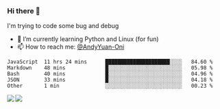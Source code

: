### Hi there 👋

I'm trying to code some bug and debug

- 🌱 I’m currently learning Python and Linux (for fun)
- 📫 How to reach me: [@AndyYuan-Oni](https://github.com/AndyYuan-Oni)


<!--START_SECTION:waka-->
```text
JavaScript  11 hrs 24 mins      █████████████████████░░░░   84.60 % 
Markdown    48 mins             █░░░░░░░░░░░░░░░░░░░░░░░░   05.98 % 
Bash        40 mins             █░░░░░░░░░░░░░░░░░░░░░░░░   04.96 % 
JSON        33 mins             █░░░░░░░░░░░░░░░░░░░░░░░░   04.18 % 
Other       1 min               ░░░░░░░░░░░░░░░░░░░░░░░░░   00.23 %
```
<!--END_SECTION:waka-->

  <!--**AndyYuan-Oni/AndyYuan-Oni** is a ✨ _special_ ✨ repository because its `README.md` (this file) appears on your GitHub profile.-->
<!--[![Top Langs](https://github-readme-stats.vercel.app/api/top-langs/?username=AndyYUan-Oni&layout=compact)](https://github.com/AndyYUan-Oni/github-readme-stats)-->
<a href="https://github.com/AndyYUan-Oni/github-readme-stats">
  <img align="left" src="https://github-readme-stats.vercel.app/api?username=AndyYUan-Oni&hide=stars" />
</a>
<a href="https://github.com/AndyYUan-Oni/github-readme-stats">
  <img align="left" src="https://github-readme-stats.vercel.app/api/top-langs/?username=AndyYUan-Oni&layout=compact" />
</a>

